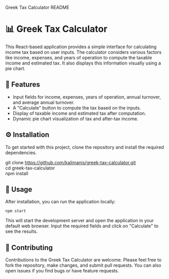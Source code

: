   Greek Tax Calculator README

📊 Greek Tax Calculator
=======================

This React-based application provides a simple interface for calculating income tax based on user inputs. The calculator considers various factors like income, expenses, and years of operation to compute the taxable income and estimated tax. It also displays this information visually using a pie chart.

🌟 Features
-----------

*   Input fields for income, expenses, years of operation, annual turnover, and average annual turnover.
*   A "Calculate" button to compute the tax based on the inputs.
*   Display of taxable income and estimated tax after computation.
*   Dynamic pie chart visualization of tax and after-tax income.

⚙️ Installation
---------------

To get started with this project, clone the repository and install the required dependencies.

git clone https://github.com/kalimanis/greek-tax-calculator.git   
cd greek-tax-calculator   
npm install

🚀 Usage
--------

After installation, you can run the application locally:

`npm start`

This will start the development server and open the application in your default web browser. Input the required fields and click on "Calculate" to see the results.


🤝 Contributing
---------------

Contributions to the Greek Tax Calculator are welcome. Please feel free to fork the repository, make changes, and submit pull requests. You can also open issues if you find bugs or have feature requests.


